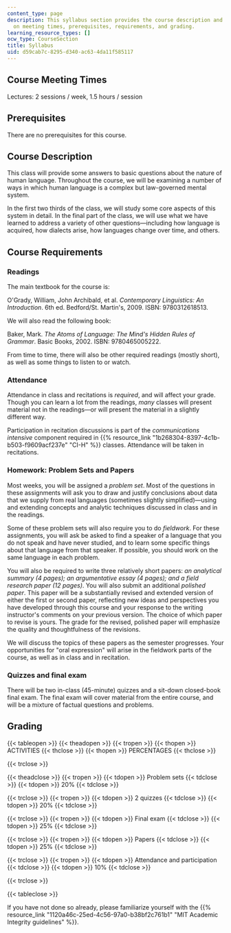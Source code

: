 ```yaml
---
content_type: page
description: This syllabus section provides the course description and information
  on meeting times, prerequisites, requirements, and grading.
learning_resource_types: []
ocw_type: CourseSection
title: Syllabus
uid: d59cab7c-8295-d340-ac63-4da11f585117
---
```


Course Meeting Times
--------------------

Lectures: 2 sessions / week, 1.5 hours / session

Prerequisites
-------------

There are no prerequisites for this course.

Course Description
------------------

This class will provide some answers to basic questions about the nature of human language. Throughout the course, we will be examining a number of ways in which human language is a complex but law-governed mental system.

In the first two thirds of the class, we will study some core aspects of this system in detail. In the final part of the class, we will use what we have learned to address a variety of other questions—including how language is acquired, how dialects arise, how languages change over time, and others.

Course Requirements
-------------------

### Readings

The main textbook for the course is:

O'Grady, William, John Archibald, et al. _Contemporary Linguistics: An Introduction_. 6th ed. Bedford/St. Martin's, 2009. ISBN: 9780312618513.

We will also read the following book:

Baker, Mark. _The Atoms of Language: The Mind's Hidden Rules of Grammar_. Basic Books, 2002. ISBN: 9780465005222.

From time to time, there will also be other required readings (mostly short), as well as some things to listen to or watch.

### Attendance

Attendance in class and recitations is _required_, and will affect your grade. Though you can learn a lot from the readings, _many_ classes will present material not in the readings—or will present the material in a slightly different way.

Participation in recitation discussions is part of the _communications intensive_ component required in {{% resource_link "1b268304-8397-4c1b-b503-f9609acf237e" "CI-H" %}} classes. Attendance will be taken in recitations.

### Homework: Problem Sets and Papers

Most weeks, you will be assigned a _problem set_. Most of the questions in these assignments will ask you to draw and justify conclusions about data that we supply from real languages (sometimes slightly simplified)—using and extending concepts and analytic techniques discussed in class and in the readings.

Some of these problem sets will also require you to do _fieldwork_. For these assignments, you will ask be asked to find a speaker of a language that you do not speak and have never studied, and to learn some specific things about that language from that speaker. If possible, you should work on the same language in each problem.

You will also be required to write three relatively short papers: _an analytical summary (4 pages); an argumentative essay (4 pages); and a field research paper (12 pages)_. You will also submit an additional _polished paper_. This paper will be a substantially revised and extended version of either the first or second paper, reflecting new ideas and perspectives you have developed through this course and your response to the writing instructor's comments on your previous version. The choice of which paper to revise is yours. The grade for the revised, polished paper will emphasize the quality and thoughtfulness of the revisions.

We will discuss the topics of these papers as the semester progresses. Your opportunities for "oral expression" will arise in the fieldwork parts of the course, as well as in class and in recitation.

### Quizzes and final exam

There will be two in-class (45-minute) quizzes and a sit-down closed-book final exam. The final exam will cover material from the entire course, and will be a mixture of factual questions and problems.

Grading
-------

{{< tableopen >}}
{{< theadopen >}}
{{< tropen >}}
{{< thopen >}}
ACTIVITIES
{{< thclose >}}
{{< thopen >}}
PERCENTAGES
{{< thclose >}}

{{< trclose >}}

{{< theadclose >}}
{{< tropen >}}
{{< tdopen >}}
Problem sets
{{< tdclose >}}
{{< tdopen >}}
20%
{{< tdclose >}}

{{< trclose >}}
{{< tropen >}}
{{< tdopen >}}
2 quizzes
{{< tdclose >}}
{{< tdopen >}}
20%
{{< tdclose >}}

{{< trclose >}}
{{< tropen >}}
{{< tdopen >}}
Final exam
{{< tdclose >}}
{{< tdopen >}}
25%
{{< tdclose >}}

{{< trclose >}}
{{< tropen >}}
{{< tdopen >}}
Papers
{{< tdclose >}}
{{< tdopen >}}
25%
{{< tdclose >}}

{{< trclose >}}
{{< tropen >}}
{{< tdopen >}}
Attendance and participation
{{< tdclose >}}
{{< tdopen >}}
10%
{{< tdclose >}}

{{< trclose >}}

{{< tableclose >}}

If you have not done so already, please familiarize yourself with the {{% resource_link "1120a46c-25ed-4c56-97a0-b38bf2c761b1" "MIT Academic Integrity guidelines" %}}.